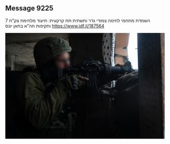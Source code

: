 ## Message 9225

השמדת מתחמי לחימה צמודי גדר ותשתית תת קרקעית: 
תיעוד מלחימת צק"ח 7 ותקיפות חה"א בחאן יונס
https://www.idf.il/187564

![Photo](9225/9225_photo.jpg)
